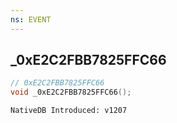 ```yaml
---
ns: EVENT
---
```

## _0xE2C2FBB7825FFC66

```c
// 0xE2C2FBB7825FFC66
void _0xE2C2FBB7825FFC66();
```

```
NativeDB Introduced: v1207
```

